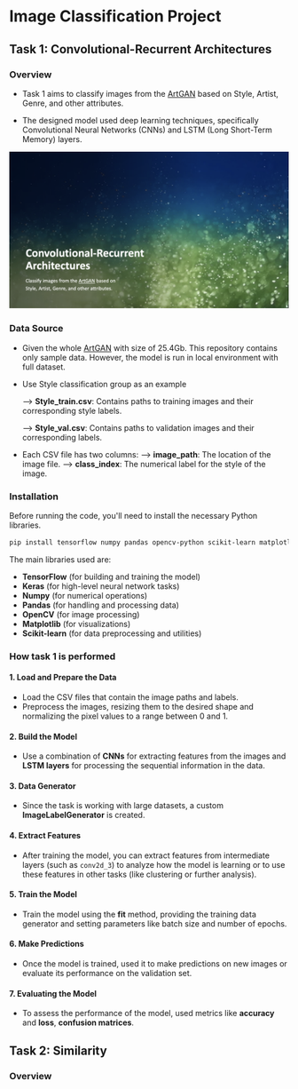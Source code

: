 # Image Classification Project

## Task 1: Convolutional-Recurrent Architectures

### Overview

- Task 1 aims to classify images from the [ArtGAN](https://github.com/cs-chan/ArtGAN/blob/master/WikiArt%20Dataset/README.md) based on Style, Artist, Genre, and other attributes.

- The designed model used deep learning techniques, specifically Convolutional Neural Networks (CNNs) and LSTM (Long Short-Term Memory) layers.

[![视频标题](Screenshot.png)](https://www.youtube.com/watch?v=你的视频ID)

### Data Source

- Given the whole [ArtGAN](https://github.com/cs-chan/ArtGAN/blob/master/WikiArt%20Dataset/README.md) with size of 25.4Gb. This repository contains only sample data. However, the model is run in local environment with full dataset.

- Use Style classification group as an example

  --> **Style_train.csv**: Contains paths to training images and their corresponding style labels.

  --> **Style_val.csv**: Contains paths to validation images and their corresponding labels.

- Each CSV file has two columns:
  --> **image_path**: The location of the image file.
  --> **class_index**: The numerical label for the style of the image.

### Installation

Before running the code, you'll need to install the necessary Python libraries.

```bash
pip install tensorflow numpy pandas opencv-python scikit-learn matplotlib
```

The main libraries used are:

- **TensorFlow** (for building and training the model)
- **Keras** (for high-level neural network tasks)
- **Numpy** (for numerical operations)
- **Pandas** (for handling and processing data)
- **OpenCV** (for image processing)
- **Matplotlib** (for visualizations)
- **Scikit-learn** (for data preprocessing and utilities)

### How task 1 is performed

#### 1. Load and Prepare the Data

- Load the CSV files that contain the image paths and labels.
- Preprocess the images, resizing them to the desired shape and normalizing the pixel values to a range between 0 and 1.

#### 2. Build the Model

- Use a combination of **CNNs** for extracting features from the images and **LSTM layers** for processing the sequential information in the data.

#### 3. Data Generator

- Since the task is working with large datasets, a custom **ImageLabelGenerator** is created.

#### 4. Extract Features

- After training the model, you can extract features from intermediate layers (such as `conv2d_3`) to analyze how the model is learning or to use these features in other tasks (like clustering or further analysis).

#### 5. Train the Model

- Train the model using the **fit** method, providing the training data generator and setting parameters like batch size and number of epochs.

#### 6. Make Predictions

- Once the model is trained, used it to make predictions on new images or evaluate its performance on the validation set.

#### 7. Evaluating the Model

- To assess the performance of the model, used metrics like **accuracy** and **loss**, **confusion matrices**.

## Task 2: Similarity

### Overview

